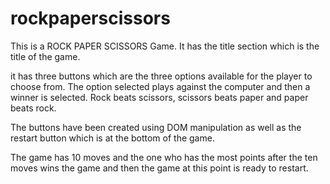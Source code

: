 # rockpaperscissors
This is a ROCK PAPER SCISSORS Game.
It has the title section which is the title of the game.

 it has three buttons which are the three options available for the player to choose from. The option selected plays against the computer and then a winner is selected. Rock beats scissors, scissors beats paper and paper beats rock.

 The buttons have been created using DOM manipulation as well as the restart button which is at the bottom of the game.

 The game has 10 moves and the one who has the most points after the ten moves wins the game and then the game at this point is ready to restart.